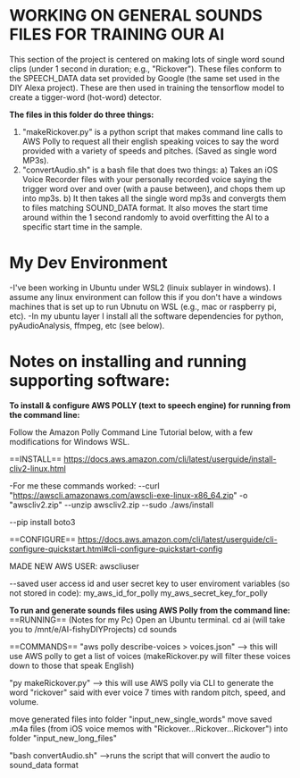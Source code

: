 # WORKING ON GENERAL SOUNDS FILES FOR TRAINING OUR AI

This section of the project is centered on making lots of single word sound clips (under 1 second in duration; e.g., "Rickover").  These files conform to the SPEECH_DATA data set provided by Google (the same set used in the DIY Alexa project). These are then used in training the tensorflow model to create a tigger-word (hot-word) detector.

**The files in this folder do three things:**
1) "makeRickover.py" is a python script that makes command line calls to AWS Polly to request all their english speaking voices to say the word provided with a variety of speeds and pitches. (Saved as single word MP3s).
2) "convertAudio.sh" is a bash file that does two things:
  a) Takes an iOS Voice Recorder files with your personally recorded voice saying the trigger word over and over (with a pause between), and chops them up into mp3s. 
  b) It then takes all the single word mp3s and convergts them to files matching SOUND_DATA format. It also moves the start time around within the 1 second randomly to avoid overfitting the AI to a specific start time in the sample.

# My Dev Environment
-I've been working in Ubuntu under WSL2 (linuix sublayer in windows).  I assume any linux environment can follow this if you don't have a windows machines that is set up to run Ubnutu on WSL (e.g., mac or raspberry pi, etc).
-In my ubuntu layer I install all the software dependencies for python, pyAudioAnalysis, ffmpeg, etc (see below).

# Notes on installing and running supporting software:
**To install & configure AWS POLLY (text to speech engine) for running from the command line:**

Follow the Amazon Polly Command Line Tutorial below, with a few modifications for Windows WSL.

==INSTALL==
https://docs.aws.amazon.com/cli/latest/userguide/install-cliv2-linux.html

-For me these commands worked: 
--curl "https://awscli.amazonaws.com/awscli-exe-linux-x86_64.zip" -o "awscliv2.zip"
--unzip awscliv2.zip
--sudo ./aws/install

--pip install boto3

==CONFIGURE==
https://docs.aws.amazon.com/cli/latest/userguide/cli-configure-quickstart.html#cli-configure-quickstart-config

MADE NEW AWS USER: awscliuser

--saved user access id and user secret key to user enviroment variables (so not stored in code):
my_aws_id_for_polly
my_aws_secret_key_for_polly

**To run and generate sounds files using AWS Polly from the command line:**
==RUNNING==
(Notes for my Pc)
Open an Ubuntu terminal.
cd ai (will take you to /mnt/e/AI-fishyDIYProjects)
cd sounds

==COMMANDS==
"aws polly describe-voices > voices.json"     --> this will use AWS polly to get a list of voices 
                                         (makeRickover.py will filter these voices down to those that speak English)

"py makeRickover.py"                          --> this will use AWS polly via CLI to generate the word
					 "rickover" said with ever voice 7 times with random pitch, speed, and volume.

move generated files into folder "input_new_single_words"
move saved .m4a files (from iOS voice memos with "Rickover...Rickover...Rickover") into folder "input_new_long_files"

"bash convertAudio.sh"                       -->runs the script that will convert the audio to sound_data format


